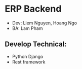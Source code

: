 # ERP Backend

-   Dev: Liem Nguyen, Hoang Ngo
-   BA: Lam Pham

## Develop Technical:

-   Python Django
-   Rest framework
